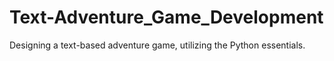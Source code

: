 # Text-Adventure_Game_Development
 Designing a text-based adventure game,  utilizing the Python essentials.
